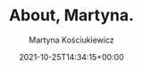 ---
title: "About, Martyna."
type: "page"
date: "2021-10-25T14:34:15+00:00"
aliases: ["about-us", "about-me", "contact"]
author: "Martyna Kościukiewicz"
draft: true
ShowPostRelatedContent: false
description: "My experience, interests, background, what I'm interested in right now and future goals."
disableShare: true
comments: false
hideMeta: true
ShowToc: false
---